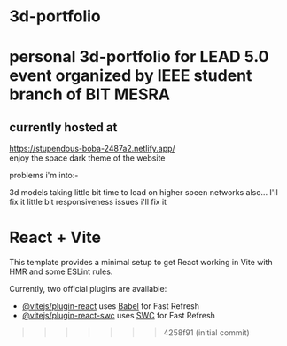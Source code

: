 # 3d-portfolio
personal 3d-portfolio for LEAD 5.0 event organized by IEEE student branch of BIT MESRA 
=======
## currently hosted at
https://stupendous-boba-2487a2.netlify.app/
<br/>
enjoy the space dark theme of the website 

problems i'm into:-

3d models taking little bit time to load on higher speen networks also... I'll fix it
little bit responsiveness issues i'll fix it


# React + Vite

This template provides a minimal setup to get React working in Vite with HMR and some ESLint rules.

Currently, two official plugins are available:

- [@vitejs/plugin-react](https://github.com/vitejs/vite-plugin-react/blob/main/packages/plugin-react/README.md) uses [Babel](https://babeljs.io/) for Fast Refresh
- [@vitejs/plugin-react-swc](https://github.com/vitejs/vite-plugin-react-swc) uses [SWC](https://swc.rs/) for Fast Refresh
>>>>>>> 4258f91 (initial commit)
